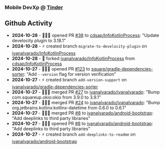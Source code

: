 ### Mobile DevXp @ [Tinder](https://medium.com/tinder)

## Github Activity
- **2024-10-28** - 🧑🏻‍💻 opened PR [#38](https://github.com/cdsap/InfoKotlinProcess/pull/38) to [cdsap/InfoKotlinProcess](https://github.com/cdsap/InfoKotlinProcess): "Update develocity plugin to 3.18.1"
- **2024-10-28** - ⚡️ created branch `migrate-to-develocity-plugin` on [ivanalvarado/InfoKotlinProcess](https://github.com/ivanalvarado/InfoKotlinProcess)
- **2024-10-28** - 🔱 forked [ivanalvarado/InfoKotlinProcess]() from [cdsap/InfoKotlinProcess](https://github.com/cdsap/InfoKotlinProcess)
- **2024-10-27** - 🧑🏻‍💻 opened PR [#123](https://github.com/square/gradle-dependencies-sorter/pull/123) to [square/gradle-dependencies-sorter](https://github.com/square/gradle-dependencies-sorter): "Add `--version` flag for version verification"
- **2024-10-27** - ⚡️ created branch `add-version-support` on [ivanalvarado/gradle-dependencies-sorter](https://github.com/ivanalvarado/gradle-dependencies-sorter)
- **2024-10-27** - 🧑🏻‍💻 merged PR [#27](https://github.com/ivanalvarado/ivanalvarado/pull/27) to [ivanalvarado/ivanalvarado](https://github.com/ivanalvarado/ivanalvarado): "Bump com.squareup.okio:okio from 3.9.0 to 3.9.1"
- **2024-10-27** - 🧑🏻‍💻 merged PR [#24](https://github.com/ivanalvarado/ivanalvarado/pull/24) to [ivanalvarado/ivanalvarado](https://github.com/ivanalvarado/ivanalvarado): "Bump org.jetbrains.kotlinx:kotlinx-datetime from 0.6.0 to 0.6.1"
- **2024-10-27** - 🧑🏻‍💻 merged PR [#8](https://github.com/ivanalvarado/android-bootstrap/pull/8) to [ivanalvarado/android-bootstrap](https://github.com/ivanalvarado/android-bootstrap): "Add deeplinks to third party libraries"
- **2024-10-27** - 🧑🏻‍💻 opened PR [#8](https://github.com/ivanalvarado/android-bootstrap/pull/8) to [ivanalvarado/android-bootstrap](https://github.com/ivanalvarado/android-bootstrap): "Add deeplinks to third party libraries"
- **2024-10-27** - ⚡️ created branch `add-deeplinks-to-readme` on [ivanalvarado/android-bootstrap](https://github.com/ivanalvarado/android-bootstrap)
